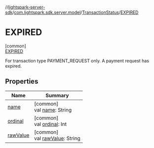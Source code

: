 //[lightspark-server-sdk](../../../../index.md)/[com.lightspark.sdk.server.model](../../index.md)/[TransactionStatus](../index.md)/[EXPIRED](index.md)

# EXPIRED

[common]\
[EXPIRED](index.md)

For transaction type PAYMENT_REQUEST only. A payment request has expired.

## Properties

| Name | Summary |
|---|---|
| [name](../../-withdrawal-request-status/-f-u-t-u-r-e_-v-a-l-u-e/index.md#-372974862%2FProperties%2F-1086033721) | [common]<br>val [name](../../-withdrawal-request-status/-f-u-t-u-r-e_-v-a-l-u-e/index.md#-372974862%2FProperties%2F-1086033721): String |
| [ordinal](../../-withdrawal-request-status/-f-u-t-u-r-e_-v-a-l-u-e/index.md#-739389684%2FProperties%2F-1086033721) | [common]<br>val [ordinal](../../-withdrawal-request-status/-f-u-t-u-r-e_-v-a-l-u-e/index.md#-739389684%2FProperties%2F-1086033721): Int |
| [rawValue](../raw-value.md) | [common]<br>val [rawValue](../raw-value.md): String |
